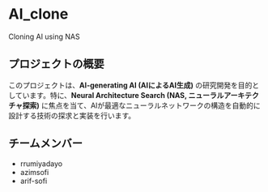 # AI_clone
Cloning AI using NAS
## プロジェクトの概要 
このプロジェクトは、**AI-generating AI (AIによるAI生成)** の研究開発を目的としています。特に、**Neural Architecture Search (NAS, ニューラルアーキテクチャ探索)** に焦点を当て、AIが最適なニューラルネットワークの構造を自動的に設計する技術の探求と実装を行います。
## チームメンバー
* rrumiyadayo
* azimsofi
* arif-sofi

